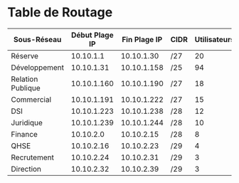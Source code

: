 # Table de Routage

| **Sous-Réseau**        | **Début Plage IP**  | **Fin Plage IP**    | **CIDR**          | **Utilisateurs**       |
|-------------------------|---------------------|---------------------|-------------------|------------------------|
| Réserve                | 10.10.1.1          | 10.10.1.30          | /27               | 20  |
| Développement          | 10.10.1.31         | 10.10.1.158         | /25               | 94  |
| Relation Publique      | 10.10.1.160        | 10.10.1.190         | /27               | 18  |
| Commercial             | 10.10.1.191        | 10.10.1.222         | /27               | 15  |
| DSI                    | 10.10.1.223        | 10.10.1.238         | /28               | 12  |
| Juridique              | 10.10.1.239        | 10.10.1.244         | /28               | 10  |
| Finance                | 10.10.2.0          | 10.10.2.15          | /28               | 8   |
| QHSE                   | 10.10.2.16         | 10.10.2.23          | /29               | 4   |
| Recrutement            | 10.10.2.24         | 10.10.2.31          | /29               | 3   |
| Direction              | 10.10.2.32         | 10.10.2.39          | /29               | 3   |

